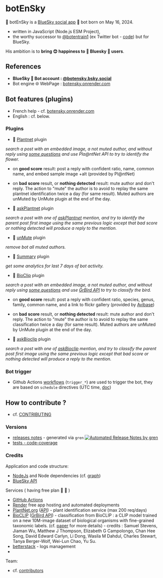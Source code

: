 # botEnSky

👢 botEnSky is a [BlueSky social app](https://bsky.app/) 🤖 bot born on May 16, 2024.
- written in JavaScript (Node.js ESM Project),
- the worthy successor to [@botentrain1](https://twitter.com/botentrain1) (ex Twitter bot - [code](https://github.com/boly38/botEnTrain)) but for BlueSky.

His ambition is to **bring 😊 happiness to 🦋 Bluesky 👤 users**.

## References

- **BlueSky 🤖 Bot account : [@botensky.bsky.social](https://bsky.app/profile/botensky.bsky.social)** 
- Bot engine 🌐 WebPage : [botensky.onrender.com](https://botensky.onrender.com/)

## Bot features (plugins)

- French help - cf. [botensky.onrender.com](https://botEnSky.onrender.com)
- English : cf. below.

### Plugins
- 🧩 [Plantnet](src/plugins/Plantnet.js) plugin

*search a post with an embedded image, a not muted author, and without reply using [some questions](src/data/questionsPlantnet.json) and use Pla@ntNet API to try to identify the flower.*
- on **good score** result: post a reply with confident ratio, name, common name, and embed sample image +alt (provided by Pl@ntNet)
- on **bad score** result, or **nothing detected** result: mute author and don't reply. The action to "mute" the author is to avoid to replay the same plantnet identification twice a day (for same result). Muted authors are unMuted by UnMute plugin at the end of the day.

- 🧩 [askPlantnet](src/plugins/AskPlantnet.js) plugin

*search a post with one of [askPlantnet](src/data/askPlantnet.json) mention, and try to identify the parent post first image using the same previous logic except that bad score or nothing detected will produce a reply to the mention.*


- 🧩 [unMute](src/plugins/UnMute.js) plugin

*remove bot all muted authors.*

- 🧩 [Summary](src/plugins/Summary.js) plugin

*get some analytics for last 7 days of bot activity.*

- 🧩 [BioClip](src/plugins/BioClip.js) plugin

*search a post with an embedded image, a not muted author, and without reply using [some questions](src/data/questionsBioClip.json) and use [GrBird API](https://huggingface.co/spaces/3oly/grBird) to try to classify the bird.*
- on **good score** result: post a reply with confident ratio, species, genus, family, common name, and a link to flickr gallery (provided by [Avibase](https://avibase.bsc-eoc.org/))
- on **bad score** result, or **nothing detected** result: mute author and don't reply. The action to "mute" the author is to avoid to replay the same classification twice a day (for same result). Muted authors are unMuted by UnMute plugin at the end of the day.

- 🧩 [askBioclip](src/plugins/AskBioclip.js) plugin

*search a post with one of [askBioclip](src/data/askBioclip.json) mention, and try to classify the parent post first image using the same previous logic except that bad score or nothing detected will produce a reply to the mention.*


### Bot trigger
- Github Actions [workflows](.github/workflows) (`trigger_*`) are used to trigger the bot, they are based on `schedule` directives (UTC time, [doc](https://docs.github.com/en/actions/using-workflows/events-that-trigger-workflows#schedule))


## How to contribute ?

- cf. [CONTRIBUTING](.github/CONTRIBUTING.md)

### Versions
- [releases notes](https://github.com/boly38/botEnSky/releases)  - generated via `gren` [![Automated Release Notes by gren](https://img.shields.io/badge/%F0%9F%A4%96-release%20notes-00B2EE.svg)](https://github-tools.github.io/github-release-notes/)
- [tests - code-coverage](https://boly38.github.io/botEnSky/)

### Credits
Application and code structure:
- [NodeJs](https://nodejs.org/) and Node dependencies (cf. [graph](https://github.com/boly38/botEnSky/network/dependencies))
- [BlueSky API](https://docs.bsky.app/)

Services ( having free plan 🚀 🌷 )
- [GitHub Actions](https://github.com/features/actions)
- [Render](https://render.com/) free app hosting and automated deployments
- [PlantNet.org](https://plantnet.org) ([API](https://my.plantnet.org/)) - plant identification service (max 200 req/days)
- [BioCLIP](https://github.com/Imageomics/bioclip) ([GrBird API](https://huggingface.co/spaces/3oly/grBird)) - classification from BioCLIP : a CLIP model trained on a new 10M-image dataset of biological organisms with fine-grained taxonomic labels. (cf. [paper](https://arxiv.org/abs/2311.18803) for more details) - credits : Samuel Stevens, Jiaman Wu, Matthew J Thompson, Elizabeth G Campolongo, Chan Hee Song, David Edward Carlyn, Li Dong, Wasila M Dahdul, Charles Stewart, Tanya Berger-Wolf, Wei-Lun Chao, Yu Su.
- [betterstack](https://logs.betterstack.com/) - logs management
- 

Team:
- cf. [contributors](https://github.com/boly38/botEnSky/graphs/contributors)
